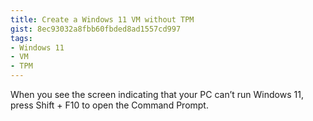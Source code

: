 ```yaml
---
title: Create a Windows 11 VM without TPM
gist: 8ec93032a8fbb60fbded8ad1557cd997
tags:
- Windows 11
- VM
- TPM
---
```

When you see the screen indicating that your PC can’t run Windows 11, press Shift + F10 to open the Command Prompt.
